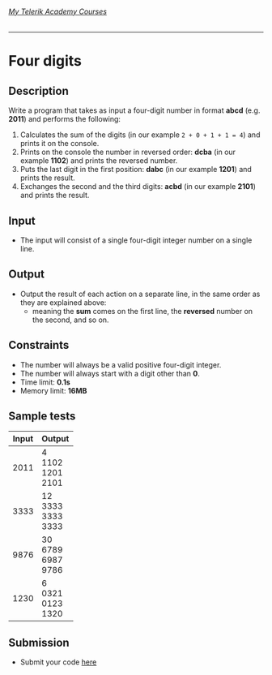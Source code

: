 ###### [My Telerik Academy Courses](https://github.com/nikolovdeyan/TelerikAcademy) 
-------------------------------------

Four digits
======================

## Description
Write a program that takes as input a four-digit number in format **abcd** (e.g. **2011**) and performs the following:
  1. Calculates the sum of the digits (in our example `2 + 0 + 1 + 1 = 4`) and prints it on the console.
  1. Prints on the console the number in reversed order: **dcba** (in our example **1102**) and prints the reversed number.
  1. Puts the last digit in the first position: **dabc** (in our example **1201**) and prints the result.
  1. Exchanges the second and the third digits: **acbd** (in our example **2101**) and prints the result.

## Input
- The input will consist of a single four-digit integer number on a single line.

## Output
- Output the result of each action on a separate line, in the same order as they are explained above:
  - meaning the **sum** comes on the first line, the **reversed** number on the second, and so on.

## Constraints
- The number will always be a valid positive four-digit integer.
- The number will always start with a digit other than **0**.
- Time limit: **0.1s**
- Memory limit: **16MB**

## Sample tests

|     Input      |             Output          |
|----------------|-----------------------------|
|2011            |4<br/>1102<br/>1201<br/>2101 |
|3333            |12<br/>3333<br/>3333<br/>3333|
|9876            |30<br/>6789<br/>6987<br/>9786|
|1230            |6<br/>0321<br/>0123<br/>1320 |

## Submission
- Submit your code [here](http://bgcoder.com/Contests/Compete/Index/310#5)

